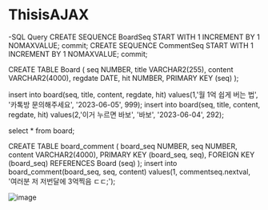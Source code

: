 # ThisisAJAX
-SQL Query
CREATE SEQUENCE BoardSeq
  START WITH 1
  INCREMENT BY 1
  NOMAXVALUE;
commit;
CREATE SEQUENCE CommentSeq
  START WITH 1
  INCREMENT BY 1
  NOMAXVALUE;
commit;

CREATE TABLE Board (
  seq NUMBER,
  title VARCHAR2(255),
  content VARCHAR2(4000),
  regdate DATE,
  hit NUMBER,
  PRIMARY KEY (seq)
);


insert into board(seq, title, content, regdate, hit) 
values(1,'월 1억 쉽게 버는 법', '카톡방 문의해주세요', '2023-06-05', 999);
insert into board(seq, title, content, regdate, hit) 
values(2,'이거 누르면 바보', '바보', '2023-06-04', 292);

select * from board;

CREATE TABLE board_comment (
  board_seq NUMBER,
  seq NUMBER,
  content VARCHAR2(4000),
  PRIMARY KEY (board_seq, seq),
  FOREIGN KEY (board_seq) REFERENCES Board (seq)
);
insert into board_comment(board_seq, seq, content) values(1, commentseq.nextval, '여러분 저 저번달에 3억찍음 ㄷㄷ;');

![image](https://github.com/osh8242/ThisisAJAX/assets/127957174/6282dade-1f80-46dd-8fc0-b50469ff14e2)


